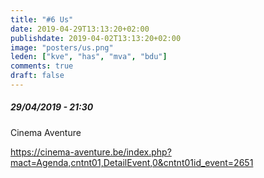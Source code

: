 ```yaml
---
title: "#6 Us"
date: 2019-04-29T13:13:20+02:00
publishdate: 2019-04-02T13:13:20+02:00
image: "posters/us.png"
leden: ["kve", "has", "mva", "bdu"]
comments: true
draft: false
---
```


##### 29/04/2019 - 21:30

Cinema Aventure
<!--more-->
<https://cinema-aventure.be/index.php?mact=Agenda,cntnt01,DetailEvent,0&cntnt01id_event=2651>
